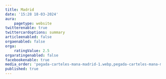 ```yaml
---
title: Madrid
date: '15:28 18-03-2024'
aura:
    pagetype: website
twitterenable: true
twittercardoptions: summary
articleenabled: false
orgaenabled: false
orga:
    ratingValue: 2.5
orgaratingenabled: false
facebookenable: true
media_order: 'pegada-carteles-mana-madrid-1.webp,pegada-carteles-mana-madrid-2.webp,pegada-carteles-mana-madrid-3.webp,pegada-carteles-mana-madrid-4.webp,pegada-carteles-mana-madrid-5.webp,pegada-carteles-mana-madrid-6.webp,pegada-carteles-mana-madrid-7.webp,pegada-carteles-mana-madrid-8.webp,pegada-carteles-mana-madrid-9.webp,pegada-carteles-mana-madrid-10.webp,pegada-carteles-mana-madrid-11.webp,pegada-carteles-mana-madrid-12.webp,pegada-carteles-mana-madrid-13.webp,pegada-carteles-mana-madrid-14.webp,pegada-carteles-mana-madrid-15.webp,pegada-carteles-mana-madrid-16.webp,pegada-carteles-mana-madrid-17.webp,pegada-carteles-mana-madrid-18.webp,pegada-carteles-mana-madrid-19.webp,pegada-carteles-mana-madrid-20.webp,pegada-carteles-mana-madrid-21.webp,pegada-carteles-mana-madrid-22.webp,pegada-carteles-mana-madrid-23.webp,pegada-carteles-mana-madrid-24.webp,pegada-carteles-mana-madrid-25.webp,pegada-carteles-mana-madrid-26.webp,pegada-carteles-mana-madrid-27.webp,pegada-carteles-mana-madrid-28.webp,pegada-carteles-mana-madrid-29.webp,pegada-carteles-mana-madrid-30.webp,pegada-carteles-mana-madrid-31.webp,pegada-carteles-mana-madrid-32.webp,pegada-carteles-mana-madrid-33.webp,pegada-carteles-mana-madrid-34.webp,pegada-carteles-mana-madrid-35.webp,pegada-carteles-mana-madrid-36.webp,pegada-carteles-mana-madrid-37.webp,pegada-carteles-mana-madrid-38.webp,pegada-carteles-mana-madrid-39.webp,pegada-carteles-mana-madrid-40.webp,pegada-carteles-mana-madrid-41.webp,pegada-carteles-mana-madrid-42.webp,pegada-carteles-mana-madrid-43.webp,pegada-carteles-mana-madrid-44.webp,pegada-carteles-mana-madrid-45.webp,pegada-carteles-mana-madrid-46.webp,pegada-carteles-mana-madrid-47.webp,pegada-carteles-mana-madrid-48.webp,pegada-carteles-mana-madrid-49.webp,pegada-carteles-mana-madrid-50.webp,pegada-carteles-mana-madrid-51.webp,pegada-carteles-mana-madrid-52.webp,pegada-carteles-mana-madrid-53.webp,pegada-carteles-mana-madrid-54.webp,pegada-carteles-mana-madrid-55.webp,pegada-carteles-mana-madrid-56.webp,pegada-carteles-mana-madrid-57.webp,pegada-carteles-mana-madrid-58.webp,pegada-carteles-mana-madrid-59.webp,pegada-carteles-mana-madrid-60.webp,pegada-carteles-mana-madrid-61.webp,pegada-carteles-mana-madrid-62.webp,pegada-carteles-mana-madrid-63.webp,pegada-carteles-mana-madrid-64.webp,pegada-carteles-mana-madrid-65.webp,pegada-carteles-mana-madrid-66.webp,pegada-carteles-mana-madrid-67.webp,pegada-carteles-mana-madrid-68.webp,pegada-carteles-mana-madrid-69.webp,pegada-carteles-mana-madrid-70.webp,pegada-carteles-mana-madrid-71.webp,pegada-carteles-mana-madrid-72.webp,pegada-carteles-mana-madrid-73.webp,pegada-carteles-mana-madrid-74.webp,pegada-carteles-mana-madrid-75.webp,pegada-carteles-mana-madrid-76.webp,pegada-carteles-mana-madrid-77.webp,pegada-carteles-mana-madrid-78.webp,pegada-carteles-mana-madrid-79.webp,pegada-carteles-mana-madrid-80.webp,pegada-carteles-mana-madrid-81.webp,pegada-carteles-mana-madrid-82.webp,pegada-carteles-mana-madrid-83.webp,pegada-carteles-mana-madrid-84.webp,pegada-carteles-mana-madrid-85.webp,pegada-carteles-mana-madrid-86.webp,pegada-carteles-mana-madrid-87.webp,pegada-carteles-mana-madrid-88.webp,pegada-carteles-mana-madrid-89.webp,pegada-carteles-mana-madrid-90.webp,pegada-carteles-mana-madrid-91.webp,pegada-carteles-mana-madrid-92.webp,pegada-carteles-mana-madrid-93.webp,pegada-carteles-mana-madrid-94.webp,pegada-carteles-mana-madrid-95.webp,pegada-carteles-mana-madrid-96.webp,pegada-carteles-mana-madrid-97.webp,pegada-carteles-mana-madrid-98.webp,pegada-carteles-mana-madrid-99.webp,pegada-carteles-mana-madrid-100.webp,pegada-carteles-mana-madrid-101.webp,pegada-carteles-mana-madrid-102.webp,pegada-carteles-mana-madrid-103.webp,pegada-carteles-mana-madrid-104.webp,pegada-carteles-mana-madrid-105.webp,pegada-carteles-mana-madrid-106.webp,pegada-carteles-mana-madrid-107.webp,pegada-carteles-mana-madrid-108.webp,pegada-carteles-mana-madrid-109.webp,pegada-carteles-mana-madrid-110.webp,pegada-carteles-mana-madrid-111.webp,pegada-carteles-mana-madrid-112.webp,pegada-carteles-mana-madrid-113.webp,pegada-carteles-mana-madrid-114.webp,pegada-carteles-mana-madrid-115.webp,pegada-carteles-mana-madrid-116.webp,pegada-carteles-mana-madrid-117.webp,pegada-carteles-mana-madrid-118.webp,pegada-carteles-mana-madrid-119.webp,pegada-carteles-mana-madrid-120.webp,pegada-carteles-mana-madrid-121.webp,pegada-carteles-mana-madrid-122.webp,pegada-carteles-mana-madrid-123.webp,pegada-carteles-mana-madrid-124.webp,pegada-carteles-mana-madrid-125.webp,pegada-carteles-mana-madrid-126.webp,pegada-carteles-mana-madrid-127.webp,pegada-carteles-mana-madrid-128.webp,pegada-carteles-mana-madrid-129.webp,pegada-carteles-mana-madrid-130.webp,pegada-carteles-mana-madrid-131.webp,pegada-carteles-mana-madrid-132.webp,pegada-carteles-mana-madrid-133.webp,pegada-carteles-mana-madrid-134.webp,pegada-carteles-mana-madrid-135.webp,pegada-carteles-mana-madrid-136.webp,pegada-carteles-mana-madrid-137.webp,pegada-carteles-mana-madrid-138.webp,pegada-carteles-mana-madrid-139.webp,pegada-carteles-mana-madrid-140.webp,pegada-carteles-mana-madrid-141.webp,pegada-carteles-mana-madrid-142.webp,pegada-carteles-mana-madrid-143.webp,pegada-carteles-mana-madrid-144.webp,pegada-carteles-mana-madrid-145.webp'
published: true
---
```


